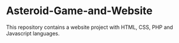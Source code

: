 # Asteroid-Game-and-Website
This repository contains a website project with HTML, CSS, PHP and Javascript languages.
